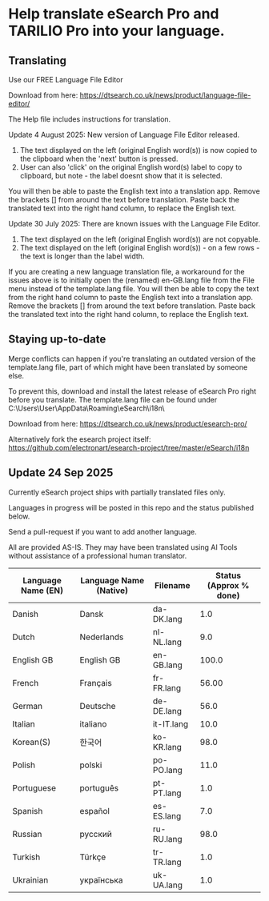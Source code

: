 # Help translate eSearch Pro and TARILIO Pro into your language.

## Translating

Use our FREE Language File Editor

Download from here: https://dtsearch.co.uk/news/product/language-file-editor/

The Help file includes instructions for translation. 

Update 4 August 2025: New version of Language File Editor released.
1) The text displayed on the left  (original English word(s)) is now copied to the clipboard when the 'next' button is pressed. 
2) User can also 'click' on the original English word(s) label to copy to clipboard, but note - the label doesnt show that it is selected.

You will then be able to paste the English text into a translation app. Remove the brackets [] from around the text before translation. 
Paste back the translated text into the right hand column, to replace the English text. 

Update 30 July 2025: There are known issues with the Language File Editor.
1) The text displayed on the left  (original English word(s)) are not copyable. 
2) The text displayed on the left  (original English word(s)) - on a few rows - the text is longer than the label width.

If you are creating a new language translation file, a workaround for the issues above is to initially open the (renamed)
en-GB.lang file from the File menu instead of the template.lang file.
You will then be able to copy the text from the right hand column to paste the English text into a translation app.
Remove the brackets [] from around the text before translation. 
Paste back the translated text into the right hand column, to replace the English text.


## Staying up-to-date

Merge conflicts can happen if you're translating an outdated version of the template.lang file, part of which might have been translated by someone else. 

To prevent this, download and install the latest release of eSearch Pro right before you translate. The template.lang file can be found under C:\Users\User\AppData\Roaming\eSearch\i18n\

Download from here: https://dtsearch.co.uk/news/product/esearch-pro/

Alternatively fork the esearch project itself: https://github.com/electronart/esearch-project/tree/master/eSearch/i18n

## Update 24 Sep 2025

Currently eSearch project ships with partially translated files only.

Languages in progress will be posted in this repo and the status published below.

Send a pull-request if you want to add another language.

All are provided AS-IS. They may have been translated using AI Tools without assistance of a professional human translator.


| Language Name (EN) | Language Name (Native) | Filename | Status (Approx % done) |
| ------------- | ------------- | ------------- | ------------- |
| Danish | Dansk | da-DK.lang | 1.0 |
| Dutch  | Nederlands | nl-NL.lang | 9.0 |
| English GB | English GB | en-GB.lang | 100.0 |
| French | Français | fr-FR.lang | 56.00 |
| German | Deutsche | de-DE.lang | 56.0 |
| Italian | italiano | it-IT.lang | 10.0 |
| Korean(S) | 한국어 | ko-KR.lang | 98.0 |
| Polish | polski | po-PO.lang | 11.0 |
| Portuguese | português | pt-PT.lang | 1.0 |
| Spanish | español | es-ES.lang | 7.0 |
| Russian | русский | ru-RU.lang | 98.0 |
| Turkish | Türkçe | tr-TR.lang | 1.0 |
| Ukrainian | українська | uk-UA.lang | 1.0 |


